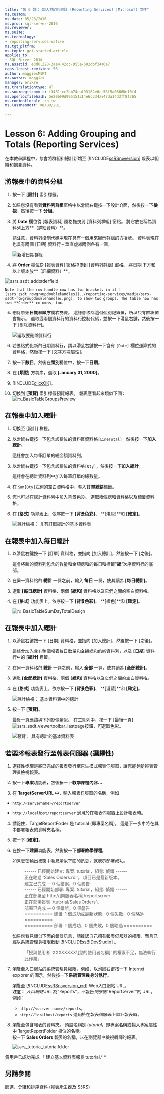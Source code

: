 ```yaml
---
title: "第 6 課： 加入群組和總計 (Reporting Services) |Microsoft 文件"
ms.custom: 
ms.date: 05/23/2016
ms.prod: sql-server-2016
ms.reviewer: 
ms.suite: 
ms.technology:
- reporting-services-native
ms.tgt_pltfrm: 
ms.topic: get-started-article
applies_to:
- SQL Server 2016
ms.assetid: e3d61228-2aa4-42cc-955e-602dbf3406a7
caps.latest.revision: 56
author: maggiesMSFT
ms.author: maggies
manager: erikre
ms.translationtype: HT
ms.sourcegitcommit: f3481fcc2bb74eaf93182e6cc58f5a06666e10f4
ms.openlocfilehash: 5e20b99d995151c14e6c334a647da14d3ff8f365
ms.contentlocale: zh-tw
ms.lasthandoff: 08/09/2017

---
```

# <a name="lesson-6-adding-grouping-and-totals-reporting-services"></a>Lesson 6: Adding Grouping and Totals (Reporting Services)
在本教學課程中，您會將群組和總計新增至 [!INCLUDE[ssRSnoversion](../includes/ssrsnoversion-md.md)] 報表以組織和摘要資料。  
  
  
## <a name="bkmk_groupdata"></a>將報表中的資料分組  
  
1.  按一下 **[設計]** 索引標籤。  
  
2.  如果您沒有看到**資料列群組**窗格中以滑鼠右鍵按一下設計介面，然後按一下**檢視**，然後按一下 **分組**。  
  
3.  將 **Date** 欄位從 [報表資料]  窗格拖曳到 [資料列群組]  窗格。 將它放在稱為資料列上方**（詳細資料）**。
  
    請注意，資料列控制代碼中現在具有一個用來顯示群組的方括號。 資料表現在也具有兩個 [日期] 資料行 – 垂直虛線兩側各有一個。  
  
    ![新增日期群組](../reporting-services/media/rs-basictablegroups1design.png "新增日期群組")  
  
4.  將 **Order** 欄位從 [報表資料]  窗格拖曳到 [資料列群組]  窗格。 將日期 下方和以上版本放**（詳細資料）**。

![ssrs_ssdt_addorderfield](../reporting-services/media/ssrs-ssdt-addorderfield.png)   
  
    Note that the row handle now has two brackets in it ![ssrs_ssdt_rowgroupdoublehandles](../reporting-services/media/ssrs-ssdt-rowgroupdoublehandles.png), to show two groups. The table now has two **Order** columns, too.  
  
5.  刪除原始**日期**和**順序**欄**右**雙線。 這樣會移除這個個別記錄值，所以只有群組值會顯示。 選取這兩個資料行的資料行控制代碼，並按一下滑鼠右鍵，然後按一下 [刪除資料行]。  
  
    ![選取要刪除資料行](../reporting-services/media/rs-basictablegroupsdeletecols.gif "選取要刪除資料行")  
  
6.  若要格式化新的日期資料行，請以滑鼠右鍵按一下含有 `[Date]` 欄位運算式的資料格，然後按一下 [文字方塊屬性]。  
  
7.  按一下**數目**，然後在**類別**欄位中，按一下**日期**。  
  
8.  在 **[類型]** 方塊中，選取 **[January 31, 2000]**。  
  
9.  [!INCLUDE[clickOK](../includes/clickok-md.md)]。  
  
10.  切換到 **[預覽]** 索引標籤預覽報表。 報表應看起來類似下圖：  
    ![rs_BasicTableGroupsPreview](../reporting-services/media/rs-basictablegroupspreview.png) 
  
## <a name="bkmk_addtotals"></a>在報表中加入總計  
  
1.  切換至 [設計] 檢視。  
  
2.  以滑鼠右鍵按一下包含該欄位的資料區資料格`[LineTotal]`，然後按一下**加入總計**。  
  
    這樣會加入每筆訂單的總金額資料列。  
  
3.  以滑鼠右鍵按一下包含該欄位的資料格`[Qty]`，然後按一下**加入總計**。  
  
    這樣會在總計資料列中加入每筆訂單的總數量。  
  
4.  在 `Sum[Qty]`左側的空白資料格中，輸入**訂單總額**標籤。  
  
5.  您也可以在總計資料列中加入背景色彩。 選取兩個總和資料格以及標籤資料格。  
  
6.  在 **[格式]** 功能表上，依序按一下 **[背景色彩]**、 **[淺灰]**和 **[確定]**。  
  
    ![設計檢視： 具有訂單總計的基本資料表](../reporting-services/media/rs-basictablesumlinetotaldesign.gif "設計檢視： 具有訂單總計的基本資料表")  
  
## <a name="bkmk_adddailytotal"></a>在報表中加入每日總計  
  
1.  以滑鼠右鍵按一下 [訂單] 資料格，並指向 [加入總計]，然後按一下 [之後]。  
  
    這會將新的資料列包含的數量和金額總和的每日和標籤"**總**"次序資料行的底部。  
  
2.  在同一資料格的 **總計** 一詞之前，輸入 **每日** 一詞，使其讀為 **[每日總計]**。  
  
3.  選取 **[每日總計]** 資料格、兩個 **[總和]** 資料格以及它們之間的空白資料格。  
  
4.  在 **[格式]** 功能表上，依序按一下 **[背景色彩]**、 **[橙色]**和 **[確定]**。  
  
    ![](../reporting-services/media/rs-basictablesumdaytotaldesign.gif "rs_BasicTableSumDayTotalDesign")  
  
## <a name="bkmk_addgrandtotal"></a>在報表中加入總計  
  
1.  以滑鼠右鍵按一下 [日期] 資料格，並指向 [加入總計]，然後按一下 [之後]。  
  
    這樣會加入含有整個報表每日數量和金額總和的新資料列，以及 **[日期]** 資料行中的 **[總計]** 標籤。  
  
2.  在同一資料格的 **總計** 一詞之前，輸入 **全部** 一詞，使其讀為 **[全部總計]**。  
  
3.  選取 **[全部總計]** 資料格、兩個 **[總和]** 資料格以及它們之間的空白資料格。  
  
4.  在 **[格式]** 功能表上，依序按一下 **[背景色彩]**、 **[淺藍]**和 **[確定]**。  
  
    ![設計檢視： 基本資料表中的總計](../reporting-services/media/rs-basictablesumgrandtotaldesign.gif "設計檢視： 基本資料表中的總計")  
  
5.  按一下 **[預覽]**。  
  
    最後一頁應該與下列影像類似。 在工具列中，按一下 [最後一頁] ![ssrs_ssdt_viewertoolbar_lastpage](../reporting-services/media/ssrs-ssdt-viewertoolbar-lastpage.png)按鈕，可選取色彩。   
  
    ![預覽： 具有總計的基本資料表](../reporting-services/media/rs-basictablesumgrandtotalpreview.gif "預覽： 具有總計的基本資料表")  
  
## <a name="bkmk_publishreport"></a>若要將報表發行至報表伺服器 (選擇性)  
  
1.  選擇性步驟是將已完成的報表發行至原生模式報表伺服器，讓您能夠從報表管理員檢視報表。  
  
2.  按一下**專案**功能表，然後按一下**教學課程內容...**  
  
3.  在 **TargetServerURL** 中，輸入報表伺服器的名稱，例如   
- `http:/<servername>/reportserver`  
   
- `http://localhost/reportserver` 適用於在報表伺服器上設計報表時。  
  
  
4. 請記住，TargetReportFolder 是 tutorial (即專案名稱)。  這是下一步中將在其中部署報表的資料夾名稱。  
5. 按一下 **[確定]**。  
  
6.  在按一下**建置**功能表，然後按一下**部署教學課程**。  
  
    如果您在輸出視窗中看見類似下面的訊息，就表示部署成功。  
  
    > ------ 已經開始建立: 專案: tutorial，組態: 偵錯 ------  
    > 正在略過 'Sales Orders.rdl'。 項目已是最新版本。  
    > 建立已完成 -- 0 個錯誤，0 個警告  
    > ------ 已經開始部署: 專案: tutorial，組態: 偵錯 ------  
    > 正在部署至 http://[伺服器名稱]/reportserver  
    > 正在部署報表 '/tutorial/Sales Orders'。  
    > 部署已完成 -- 0 個錯誤，0 個警告  
    > ========== 建置: 1 個成功或最新狀態，0 個失敗，0 個略過 ==========  
    > ========== 部署: 1 個成功，0 個失敗，0 個略過 ==========  
  
    如果您看見類似下面的錯誤訊息，請確認自己擁有報表伺服器的權限，而且已經以系統管理員權限啟動 [!INCLUDE[ssBIDevStudio](../includes/ssbidevstudio-md.md)] 。  
  
    > 「授與使用者 'XXXXXXXX\\[您的使用者名稱]' 的權限不足，無法執行此作業」  
  
7.  瀏覽至入口網站的系統管理員權限，例如，以滑鼠右鍵按一下 Internet explorer 的圖示，然後按一下**系統管理員身分執行**。  
  
    瀏覽至 [!INCLUDE[ssRSnoversion_md](../includes/ssrsnoversion-md.md)] Web入口網站 URL。   
    **注意：** *入口網站*URL 為"Reports"，不報告*伺服器*"Reportserver"的 URL。  例如：   
    - `http://<server name>/reports`。  
     - `http://localhost/reports` 適用於在報表伺服器上設計報表時。  
  
8.  瀏覽至包含報表的資料夾。 預設名稱是 *tutorial*，即專案名稱或輸入專案屬性中 TargetReportFolder 欄位的名稱。   
按一下 **Sales Orders** 報表的名稱，以在瀏覽器中檢視轉譯的報表。  
  
    ![ssrs_tutorial_tutorialfolder](../reporting-services/media/ssrs-tutorial-tutorialfolder.png)  
 
貴用戶已成功完成 「 建立基本資料表報表 tutorial.* *  
  
## <a name="see-also"></a>另請參閱  
[篩選、分組和排序資料 &#40;報表產生器及 SSRS&#41;](../reporting-services/report-design/filter-group-and-sort-data-report-builder-and-ssrs.md)  
  
  
  


